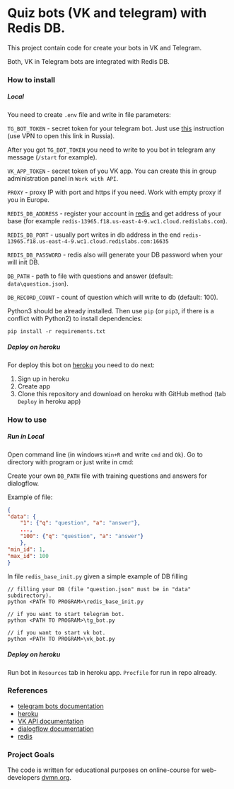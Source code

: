 # Quiz bots (VK and telegram) with Redis DB.

This project contain code for create your bots in VK and Telegram.

Both, VK in Telegram bots are integrated with Redis DB.

### How to install

##### Local

You need to create `.env` file and write in file parameters:

`TG_BOT_TOKEN` - secret token for your telegram bot. Just use [this](https://core.telegram.org/bots#creating-a-new-bot) instruction (use VPN to open this link in Russia).

After you got `TG_BOT_TOKEN` you need to write to you bot in telegram any message (`/start` for example).
    
`VK_APP_TOKEN` - secret token of you VK app. You can create this in group administration panel in `Work with API`.

`PROXY` - proxy IP with port and https if you need. Work with empty proxy if you in Europe.

`REDIS_DB_ADDRESS` - register your account in [redis](https://redislabs.com/) and get address of your base (for example `redis-13965.f18.us-east-4-9.wc1.cloud.redislabs.com`).

`REDIS_DB_PORT` - usually port writes in db address in the end `redis-13965.f18.us-east-4-9.wc1.cloud.redislabs.com:16635`

`REDIS_DB_PASSWORD` - redis also will generate your DB password when your will init DB.

`DB_PATH` - path to file with questions and answer (default: `data\question.json`).

`DB_RECORD_COUNT` - count of question which will write to db (default: 100).

Python3 should be already installed. 
Then use `pip` (or `pip3`, if there is a conflict with Python2) to install dependencies:
```
pip install -r requirements.txt
```

##### Deploy on heroku

For deploy this bot on [heroku](https://heroku.com) you need to do next:

1) Sign up in heroku
2) Create app
3) Clone this repository and download on heroku with GitHub method (tab `Deploy` in heroku app)
    
### How to use

##### Run in Local

Open command line (in windows `Win+R` and write `cmd` and `Ok`). Go to directory with program or just write in cmd:

Create your own `DB_PATH` file with training questions and answers for dialogflow.

Example of file:

```json
{
"data": {
    "1": {"q": "question", "a": "answer"},
    ...,
    "100": {"q": "question", "a": "answer"}
    },
"min_id": 1,
"max_id": 100
}
```

In file `redis_base_init.py` given a simple example of DB filling

```
// filling your DB (file "question.json" must be in "data" subdirectory).
python <PATH TO PROGRAM>\redis_base_init.py 
```

```
// if you want to start telegram bot.
python <PATH TO PROGRAM>\tg_bot.py 
```
```
// if you want to start vk bot.
python <PATH TO PROGRAM>\vk_bot.py
```

##### Deploy on heroku

Run bot in `Resources` tab in heroku app. `Procfile` for run in repo already.

### References

- [telegram bots documentation](https://core.telegram.org/bots#creating-a-new-bot)
- [heroku](https://heroku.com)
- [VK API documentation](https://vk.com/dev/first_guide)
- [dialogflow documentation](https://cloud.google.com/dialogflow/docs/)
- [redis](https://redislabs.com/)

### Project Goals

The code is written for educational purposes on online-course for web-developers [dvmn.org](https://dvmn.org/).
